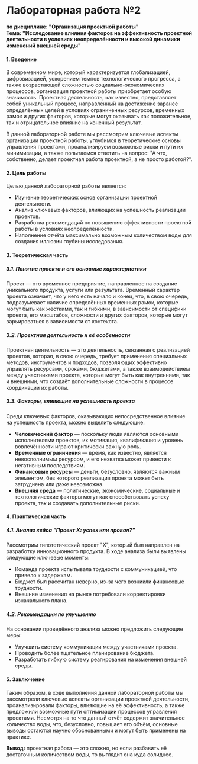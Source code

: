 # Лабораторная работа №2

**по дисциплине: "Организация проектной работы"**  
**Тема: "Исследование влияния факторов на эффективность проектной деятельности в условиях неопределённости и высокой динамики изменений внешней среды"**  

#### **1. Введение**  
В современном мире, который характеризуется глобализацией, цифровизацией, ускорением темпов технологического прогресса, а также возрастающей сложностью социально-экономических процессов, организация проектной работы приобретает особую значимость. Проектная деятельность, как известно, представляет собой уникальный процесс, направленный на достижение заранее определённых целей в условиях ограниченных ресурсов, временных рамок и других факторов, которые могут оказывать как положительное, так и отрицательное влияние на конечный результат.  

В данной лабораторной работе мы рассмотрим ключевые аспекты организации проектной работы, углубимся в теоретические основы управления проектами, проанализируем возможные риски и пути их минимизации, а также попытаемся ответить на вопрос: "А что, собственно, делает проектная работа проектной, а не просто работой?".  

#### **2. Цель работы**  
Целью данной лабораторной работы является:  
- Изучение теоретических основ организации проектной деятельности.  
- Анализ ключевых факторов, влияющих на успешность реализации проектов.  
- Разработка рекомендаций по повышению эффективности проектной работы в условиях неопределённости.  
- Наполнение отчёта максимально возможным количеством воды для создания иллюзии глубины исследования.  

#### **3. Теоретическая часть**  
##### **3.1. Понятие проекта и его основные характеристики**  
Проект — это временное предприятие, направленное на создание уникального продукта, услуги или результата. Временный характер проекта означает, что у него есть начало и конец, что, в свою очередь, подразумевает наличие определённых временных рамок, которые могут быть как жёсткими, так и гибкими, в зависимости от специфики проекта, его масштабов, сложности и других факторов, которые могут варьироваться в зависимости от контекста.  

##### **3.2. Проектная деятельность и её особенности**  
Проектная деятельность — это деятельность, связанная с реализацией проектов, которая, в свою очередь, требует применения специальных методов, инструментов и подходов, позволяющих эффективно управлять ресурсами, сроками, бюджетами, а также взаимодействием между участниками проекта, которые могут быть как внутренними, так и внешними, что создаёт дополнительные сложности в процессе координации их работы.  

##### **3.3. Факторы, влияющие на успешность проекта**  
Среди ключевых факторов, оказывающих непосредственное влияние на успешность проекта, можно выделить следующие:  
- **Человеческий фактор** — поскольку люди являются основными исполнителями проектов, их мотивация, квалификация и уровень вовлечённости играют критически важную роль.  
- **Временные ограничения** — время, как известно, является невосполнимым ресурсом, и его нехватка может привести к негативным последствиям.  
- **Финансовые ресурсы** — деньги, безусловно, являются важным элементом, без которого реализация проекта может быть затруднена или даже невозможна.  
- **Внешняя среда** — политические, экономические, социальные и технологические факторы могут как способствовать успеху проекта, так и создавать дополнительные риски.  

#### **4. Практическая часть**  
##### **4.1. Анализ кейса "Проект Х: успех или провал?"**  
Рассмотрим гипотетический проект "Х", который был направлен на разработку инновационного продукта. В ходе анализа были выявлены следующие ключевые моменты:  
- Команда проекта испытывала трудности с коммуникацией, что привело к задержкам.  
- Бюджет был рассчитан неверно, из-за чего возникли финансовые трудности.  
- Внешние изменения на рынке потребовали корректировки изначального плана.  

##### **4.2. Рекомендации по улучшению**  
На основании проведённого анализа можно предложить следующие меры:  
- Улучшить систему коммуникации между участниками проекта.  
- Проводить более тщательное планирование бюджета.  
- Разработать гибкую систему реагирования на изменения внешней среды.  

#### **5. Заключение**  
Таким образом, в ходе выполнения данной лабораторной работы мы рассмотрели ключевые аспекты организации проектной деятельности, проанализировали факторы, влияющие на её эффективность, а также предложили возможные пути оптимизации процессов управления проектами. Несмотря на то что данный отчёт содержит значительное количество воды, что, безусловно, повышает его объём, основные выводы остаются научно обоснованными и могут быть применены на практике.  

**Вывод:** проектная работа — это сложно, но если разбавить её достаточным количеством воды, то выглядит она куда солиднее.